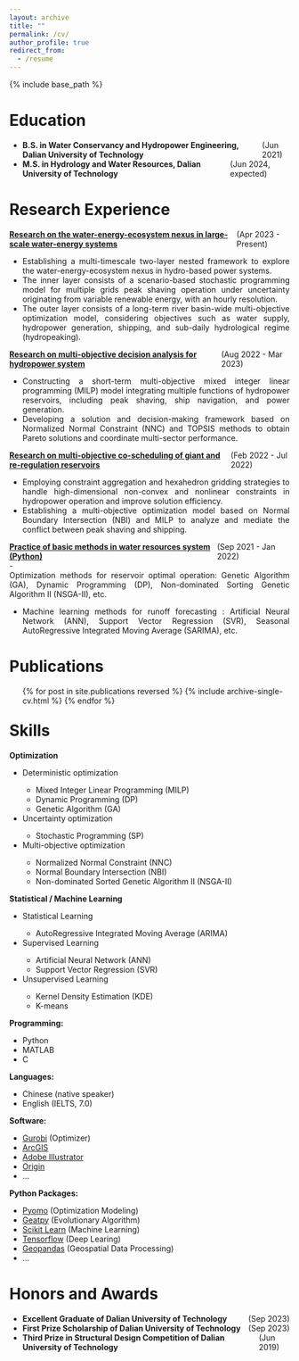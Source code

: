 ```yaml
---
layout: archive
title: ""
permalink: /cv/
author_profile: true
redirect_from:
  - /resume
---
```


{% include base_path %}

<h1>Education</h1>

- <div class="container" style="display: flex; justify-content: space-between;">
      <div><b>B.S. in Water Conservancy and Hydropower Engineering, Dalian University of Technology</b></div>
      <div>(Jun 2021)</div>
      </div>

- <div class="container" style="display: flex; justify-content: space-between;">
      <div><b>M.S. in Hydrology and Water Resources, Dalian University of Technology</b></div>
      <div>(Jun 2024, expected)</div>
      </div>

<h1>Research Experience</h1>

<div class="container" style="display: flex; justify-content: space-between;">
    <div><b><a href="https://prelude0324.github.io/academic_pages/talks/2023-10-04-talk-4">Research on the water-energy-ecosystem nexus in large-scale water-energy systems</a></b></div>
    <div>(Apr 2023 - Present)</div>
    </div>

- <div style="text-align: justify;">
  Establishing a multi-timescale two-layer nested framework to explore the water-energy-ecosystem nexus in hydro-based power systems.
  </div>

- <div style="text-align: justify;">
  The inner layer consists of a scenario-based stochastic programming model for multiple grids peak shaving operation under uncertainty originating from variable renewable energy, with an hourly resolution.
  </div>

- <div style="text-align: justify;">
  The outer layer consists of a long-term river basin-wide multi-objective optimization model, considering objectives such as water supply, hydropower generation, shipping, and sub-daily hydrological regime (hydropeaking).
  </div>

<div class="container" style="display: flex; justify-content: space-between;">
    <div><b><a href="https://prelude0324.github.io/academic_pages/talks/2023-10-03-talk-3">Research on multi-objective decision analysis for hydropower system</a></b></div>
    <div>(Aug 2022 - Mar 2023)</div>
</div>

- <div style="text-align: justify;">
  Constructing a short-term multi-objective mixed integer linear programming (MILP) model integrating multiple functions of hydropower reservoirs, including peak shaving, ship navigation, and power generation.
  </div>

- <div style="text-align: justify;">
  Developing a solution and decision-making framework based on Normalized Normal Constraint (NNC) and TOPSIS methods to obtain Pareto solutions and coordinate multi-sector performance.
  </div>

<div class="container" style="display: flex; justify-content: space-between;">
    <div><b><a href="https://prelude0324.github.io/academic_pages/talks/2023-10-02-talk-2">Research on multi-objective co-scheduling of giant and re-regulation reservoirs</a></b></div>
    <div>(Feb 2022 - Jul 2022)</div>
</div>

- <div style="text-align: justify;">
  Employing constraint aggregation and hexahedron gridding strategies to handle high-dimensional non-convex and nonlinear constraints in hydropower operation and improve solution efficiency.
  </div>

- <div style="text-align: justify;">
  Establishing a multi-objective optimization model based on Normal Boundary Intersection (NBI) and MILP to analyze and mediate the conflict between peak shaving and shipping.
  </div>

<div class="container" style="display: flex; justify-content: space-between;">
    <div><b><a href="https://prelude0324.github.io/academic_pages/talks/2023-10-01-talk-1">Practice of basic methods in water resources system (Python)</a></b></div>
    <div>(Sep 2021 - Jan 2022)</div>
</div>
- <div style="text-align: justify;">
  Optimization methods for reservoir optimal operation: Genetic Algorithm (GA), Dynamic Programming (DP), Non-dominated Sorting Genetic Algorithm II (NSGA-II), etc.
  </div>

- <div style="text-align: justify;">
  Machine learning methods for runoff forecasting : Artificial Neural Network (ANN), Support Vector Regression (SVR), Seasonal AutoRegressive Integrated Moving Average (SARIMA), etc.
  </div>



<h1>Publications</h1>

  <ul>{% for post in site.publications reversed %}
    {% include archive-single-cv.html %}
  {% endfor %}</ul>

<h1 style="margin-top: 1em;">Skills</h1>

<div class="container" style="display: flex; justify-content: space-between;">
    <div><b>Optimization</b></div>
    </div>
<ul>
  <li>Deterministic optimization</li>
        <ul>
      <li><div style="text-align: justify;">Mixed Integer Linear Programming (MILP)</div></li>
      <li><div style="text-align: justify;">Dynamic Programming (DP)</div></li>
      <li><div style="text-align: justify;">Genetic Algorithm (GA)</div></li>
		</ul>  
  <li>Uncertainty optimization</li>
        <ul>
      <li><div style="text-align: justify;">Stochastic Programming (SP)</div></li>
		</ul>  
  <li>Multi-objective optimization</li>
        <ul>
      <li><div style="text-align: justify;">Normalized Normal Constraint (NNC)</div></li>
      <li><div style="text-align: justify;">Normal Boundary Intersection (NBI)</div></li>
      <li><div style="text-align: justify;">Non-dominated Sorted Genetic Algorithm II (NSGA-II)</div></li>
		</ul>  
</ul>

<div class="container" style="display: flex; justify-content: space-between;">
    <div><b>Statistical / Machine Learning</b></div>
    </div>
<ul>
  <li>Statistical Learning</li>
        <ul>
      <li><div style="text-align: justify;">AutoRegressive Integrated Moving Average (ARIMA)</div></li>
		</ul>  
  <li>Supervised Learning</li>
        <ul>
      <li><div style="text-align: justify;">Artificial Neural Network (ANN)</div></li>
      <li><div style="text-align: justify;">Support Vector Regression (SVR)</div></li>
		</ul>  
  <li>Unsupervised Learning</li>
        <ul>
      <li><div style="text-align: justify;">Kernel Density Estimation (KDE)</div></li>
      <li><div style="text-align: justify;">K-means</div></li>
		</ul>  
</ul>

**Programming:** 

- Python
- MATLAB
- C

**Languages:**

- Chinese (native speaker)
- English (IELTS, 7.0)

**Software:** 

- [Gurobi](https://www.gurobi.com/) (Optimizer)
- [ArcGIS](https://www.esri.com/en-us/home) 
- [Adobe Illustrator](https://www.adobe.com/)
- [Origin](https://www.originlab.com/)
- ...

**Python Packages:**

- [Pyomo](http://www.pyomo.org/) (Optimization Modeling)
- [Geatpy](https://github.com/geatpy-dev/geatpy) (Evolutionary Algorithm)
- [Scikit Learn](https://scikit-learn.org/stable/index.html) (Machine Learning)
- [Tensorflow](https://www.tensorflow.org/) (Deep Learing)
- [Geopandas](https://geopandas.org/en/stable/) (Geospatial Data Processing)
- ...



<h1>Honors and Awards</h1>

- <div class="container" style="display: flex; justify-content: space-between;">
      <div><b>Excellent Graduate of Dalian University of Technology</b></div>
      <div>(Sep 2023)</div>
      </div>

- <div class="container" style="display: flex; justify-content: space-between;">
      <div><b>First Prize Scholarship of Dalian University of Technology</b></div>
      <div>(Sep 2023)</div>
      </div>

- <div class="container" style="display: flex; justify-content: space-between;">
      <div><b>Third Prize in Structural Design Competition of Dalian University of Technology</b></div>
      <div>(Jun 2019)</div>
      </div>
